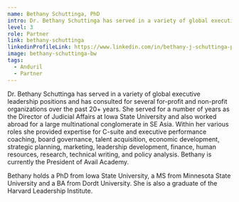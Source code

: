```yaml
---
name: Bethany Schuttinga, PhD
intro: Dr. Bethany Schuttinga has served in a variety of global executive leadership positions and has consulted for several for-profit and non-profit organizations over the past 20+ years. She served for a number of years as the Director of Judicial Affairs at Iowa State University and also worked abroad for a large multinational conglomerate in SE Asia. Within her various roles she provided expertise for C-suite and executive performance coaching, board governance, talent acquisition, economic development, strategic planning, marketing, leadership development, finance, human resources, research, technical writing, and policy analysis. Bethany is currently the President of Avail Academy.
level: 3
role: Partner
link: bethany-schuttinga
linkedinProfileLink: https://www.linkedin.com/in/bethany-j-schuttinga-phd-54205716/
image: bethany-schuttinga-bw
tags:
  - Anduril
  - Partner
---
```


Dr. Bethany Schuttinga has served in a variety of global executive leadership positions and has consulted for several for-profit and non-profit organizations over the past 20+ years. She served for a number of years as the Director of Judicial Affairs at Iowa State University and also worked abroad for a large multinational conglomerate in SE Asia. Within her various roles she provided expertise for C-suite and executive performance coaching, board governance, talent acquisition, economic development, strategic planning, marketing, leadership development, finance, human resources, research, technical writing, and policy analysis. Bethany is currently the President of Avail Academy.

Bethany holds a PhD from Iowa State University, a MS from Minnesota State University and a BA from Dordt University. She is also a graduate of the Harvard Leadership Institute.
